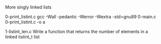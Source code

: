 More singly linked lists

0-print_listint.c
gcc -Wall -pedantic -Werror -Wextra -std=gnu89 0-main.c 0-print_listint.c -o a

1-listint_len.c
Write a function that returns the number of elements in a linked listint_t list

